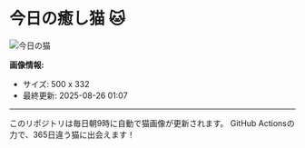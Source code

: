 # 今日の癒し猫 🐱

![今日の猫](https://cdn2.thecatapi.com/images/1pt.jpg)

**画像情報:**
- サイズ: 500 x 332
- 最終更新: 2025-08-26 01:07

---

このリポジトリは毎日朝9時に自動で猫画像が更新されます。
GitHub Actionsの力で、365日違う猫に出会えます！
